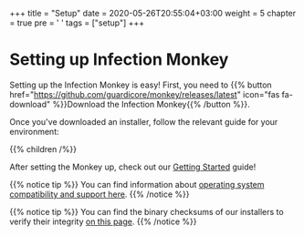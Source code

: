 +++
title = "Setup"
date = 2020-05-26T20:55:04+03:00
weight = 5
chapter = true
pre = '<i class="fas fa-cogs"></i> '
tags = ["setup"]
+++

# Setting up Infection Monkey

Setting up the Infection Monkey is easy! First, you need to
{{% button href="https://github.com/guardicore/monkey/releases/latest" icon="fas fa-download" %}}Download the Infection Monkey{{% /button %}}.

Once you've downloaded an installer, follow the relevant guide for your environment:

{{% children /%}}

After setting the Monkey up, check out our [Getting Started](/usage/getting-started) guide!

{{% notice tip %}}
You can find information about [operating system compatibility and support here](../reference/operating_systems_support).
{{% /notice %}}

{{% notice tip %}}
You can find the binary checksums of our installers to verify their integrity [on this page](../usage/file-checksums).
{{% /notice %}}
